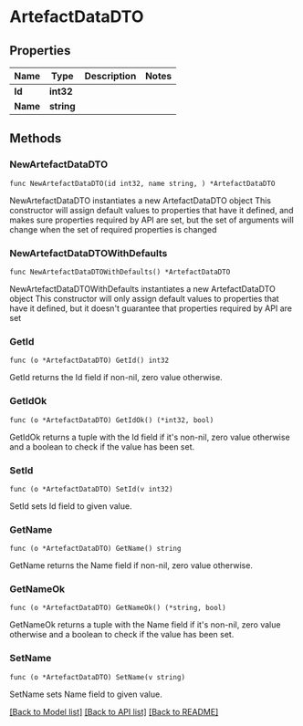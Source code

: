 # ArtefactDataDTO

## Properties

Name | Type | Description | Notes
------------ | ------------- | ------------- | -------------
**Id** | **int32** |  | 
**Name** | **string** |  | 

## Methods

### NewArtefactDataDTO

`func NewArtefactDataDTO(id int32, name string, ) *ArtefactDataDTO`

NewArtefactDataDTO instantiates a new ArtefactDataDTO object
This constructor will assign default values to properties that have it defined,
and makes sure properties required by API are set, but the set of arguments
will change when the set of required properties is changed

### NewArtefactDataDTOWithDefaults

`func NewArtefactDataDTOWithDefaults() *ArtefactDataDTO`

NewArtefactDataDTOWithDefaults instantiates a new ArtefactDataDTO object
This constructor will only assign default values to properties that have it defined,
but it doesn't guarantee that properties required by API are set

### GetId

`func (o *ArtefactDataDTO) GetId() int32`

GetId returns the Id field if non-nil, zero value otherwise.

### GetIdOk

`func (o *ArtefactDataDTO) GetIdOk() (*int32, bool)`

GetIdOk returns a tuple with the Id field if it's non-nil, zero value otherwise
and a boolean to check if the value has been set.

### SetId

`func (o *ArtefactDataDTO) SetId(v int32)`

SetId sets Id field to given value.


### GetName

`func (o *ArtefactDataDTO) GetName() string`

GetName returns the Name field if non-nil, zero value otherwise.

### GetNameOk

`func (o *ArtefactDataDTO) GetNameOk() (*string, bool)`

GetNameOk returns a tuple with the Name field if it's non-nil, zero value otherwise
and a boolean to check if the value has been set.

### SetName

`func (o *ArtefactDataDTO) SetName(v string)`

SetName sets Name field to given value.



[[Back to Model list]](../README.md#documentation-for-models) [[Back to API list]](../README.md#documentation-for-api-endpoints) [[Back to README]](../README.md)


